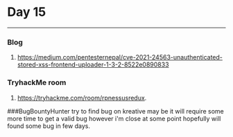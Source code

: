 # Day 15
___

### Blog
1. https://medium.com/pentesternepal/cve-2021-24563-unauthenticated-stored-xss-frontend-uploader-1-3-2-8522e0890833



### TryhackMe room
1. https://tryhackme.com/room/rpnessusredux.

###BugBountyHunter
try to find bug on kreative may be it will require some more time to get a valid bug however i'm close at some point hopefully will found some bug in few days.
